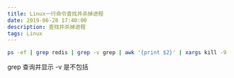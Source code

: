 ```yaml
---
title: Linux一行命令查找并杀掉进程
date: 2019-06-28 17:40:00
description: 查找并杀掉进程
tags: Linux
---
```


```sh
ps -ef | grep redis | grep -v grep | awk '{print $2}' | xargs kill -9
```
grep 查询并显示 -v 是不包括
